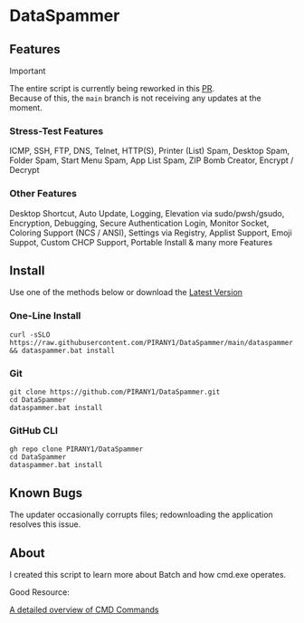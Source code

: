 # DataSpammer

## Features
> [!IMPORTANT]  
> The entire script is currently being reworked in this [PR](https://github.com/PIRANY1/DataSpammer/pull/27).  
> Because of this, the `main` branch is not receiving any updates at the moment.

### Stress-Test Features

ICMP, SSH, FTP, DNS, Telnet, HTTP(S), Printer (List) Spam, Desktop Spam, Folder Spam, Start Menu Spam, App List Spam, ZIP Bomb Creator, Encrypt / Decrypt 

### Other Features

Desktop Shortcut, Auto Update, Logging, Elevation via sudo/pwsh/gsudo, Encryption, Debugging, Secure Authentication
Login, Monitor Socket, Coloring Support (NCS / ANSI), Settings via Registry, Applist Support, Emoji Suppot, 
Custom CHCP Support, Portable Install & many more Features

## Install

Use one of the methods below or download the [Latest Version](https://github.com/PIRANY1/DataSpammer/releases/latest)

### One-Line Install

``` batch
curl -sSLO https://raw.githubusercontent.com/PIRANY1/DataSpammer/main/dataspammer.bat && dataspammer.bat install
```

### Git

``` batch
git clone https://github.com/PIRANY1/DataSpammer.git
cd DataSpammer
dataspammer.bat install
```

### GitHub CLI

``` batch
gh repo clone PIRANY1/DataSpammer
cd DataSpammer
dataspammer.bat install
```

## Known Bugs

The updater occasionally corrupts files; redownloading the application resolves this issue.

## About

I created this script to learn more about Batch and how cmd.exe operates.

Good Resource:

[A detailed overview of CMD Commands](https://ss64.com/nt/)
